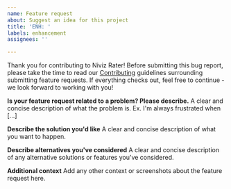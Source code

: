 ```yaml
---
name: Feature request
about: Suggest an idea for this project
title: 'ENH: '
labels: enhancement
assignees: ''

---
```


Thank you for contributing to Niviz Rater! Before submitting this bug report, please take the time to read our [Contributing](https://github.com/jerdra/niviz/blob/main/CONTRIBUTING.md) guidelines surrounding submitting feature requests. If everything checks out, feel free to continue - we look forward to working with you!

**Is your feature request related to a problem? Please describe.**
A clear and concise description of what the problem is. Ex. I'm always frustrated when [...]

**Describe the solution you'd like**
A clear and concise description of what you want to happen.

**Describe alternatives you've considered**
A clear and concise description of any alternative solutions or features you've considered.

**Additional context**
Add any other context or screenshots about the feature request here.
